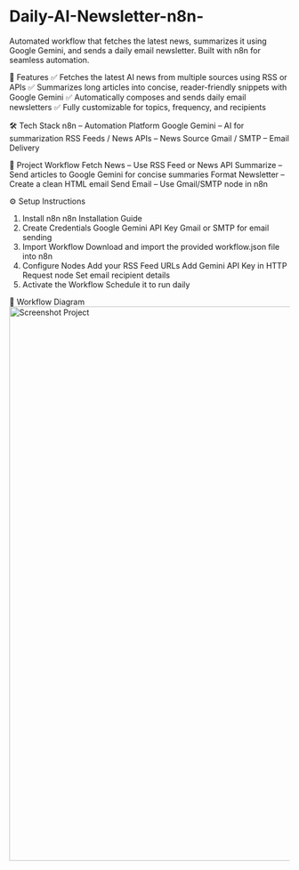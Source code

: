 # Daily-AI-Newsletter-n8n-
Automated workflow that fetches the latest news, summarizes it using Google Gemini, and sends a daily email newsletter. Built with n8n for seamless automation.

🚀 Features
✅ Fetches the latest AI news from multiple sources using RSS or APIs
✅ Summarizes long articles into concise, reader-friendly snippets with Google Gemini
✅ Automatically composes and sends daily email newsletters
✅ Fully customizable for topics, frequency, and recipients

🛠 Tech Stack
n8n – Automation Platform
Google Gemini – AI for summarization
RSS Feeds / News APIs – News Source
Gmail / SMTP – Email Delivery

📂 Project Workflow
Fetch News – Use RSS Feed or News API
Summarize – Send articles to Google Gemini for concise summaries
Format Newsletter – Create a clean HTML email
Send Email – Use Gmail/SMTP node in n8n

⚙️ Setup Instructions
1. Install n8n
    n8n Installation Guide
2. Create Credentials
    Google Gemini API Key
    Gmail or SMTP for email sending
3. Import Workflow
    Download and import the provided workflow.json file into n8n
4. Configure Nodes
    Add your RSS Feed URLs
    Add Gemini API Key in HTTP Request node
    Set email recipient details
5. Activate the Workflow
    Schedule it to run daily

📸 Workflow Diagram
<img width="1915" height="997" alt="Screenshot Project" src="https://github.com/user-attachments/assets/32e0e7a8-8bff-4374-af1e-fd3d98c33ef0" />
